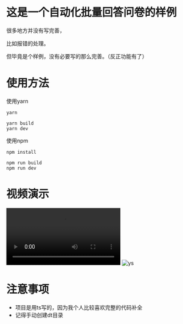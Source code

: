 # 这是一个自动化批量回答问卷的样例
很多地方并没有写完善，

比如报错的处理。

但毕竟是个样例，没有必要写的那么完善。（反正功能有了）

# 使用方法
使用yarn
```shell
yarn

yarn build
yarn dev
```

使用npm
```shell
npm install

npm run build
npm run dev
```

# 视频演示
![ys](演示.webm)
![ys](演示.gif)

# 注意事项
- 项目是用ts写的，因为我个人比较喜欢完整的代码补全
- 记得手动创建dt目录